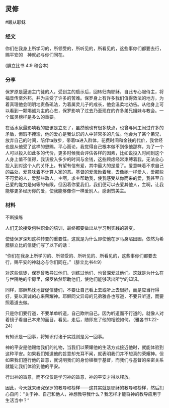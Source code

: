 ## 灵修
#跟从耶稣 
### 经文

你们在我身上所学习的，所领受的，所听见的，所看见的，这些事你们都要去行，赐平安的　神就必与你们同在。

(腓立比书 4:9 和合本)

### 分享

保罗原是逼迫主门徒的人，受到主的启示后，回转归向耶稣，自此专心服侍主，将福音传至外邦，并为主受了许多的苦难。保罗身上有许多我们值得效法的地方，为着真理他会明明地责备矶法，为着属灵儿子的成长，他会温柔地劝告。从他身上可以看到一颗竭诚为主的心志，保罗影响了过去乃至现在的许多弟兄姐妹与教会。一个属灵榜样是多么的重要。

在活水泉最影响我的应该是立恩了，虽然他也有很多缺点，也曾与同工闹过许多的矛盾，但瑕不掩瑜，他的爱心是我认识的人中非常多的几位。他会为了某个弟兄，放弃自己的时间，陪伴ta散步，带着ta进入群体，花费时间和金钱的代价，我曾经也是从他受了这样的恩赐。平心而论，我觉得自己根本做不到像他那样，为了一个人可以投入如此多的代价，更多时候我会评估各样的因素，比如说投入时间到这个人身上值不值得，我该投入多少的时间与金钱，这些顾虑经常束缚着我，无法全心投入到对这个人的关怀上。有望有信有爱，其中最大的是爱了。爱意味着不求自己的益处，爱意味着不计算人家的恶。基督的爱激励着我，去像祂一样爱人，爱那些不可爱的人，爱那些敌人。主啊，求主帮助我，使我感受从你而来的爱，我甚至自己爱的能力是何等的有限，但因着你爱我们，我们便可以去爱其他人，主啊，让我能够更多经历你的爱，使我能够像你一样爱别人，感谢赞美主。

### 材料

不断操练

人们无论接受何种职业的培训，最终都要做出从学习到实践的转变。

使徒保罗深知这种转变的重要性，这就是为什么即使他在罗马身陷囹圄，依然为希腊腓立比的信徒们写了以下的话：

“你们在我身上所学习的、所领受的、所听见的、所看见的，这些事你们都要去行，赐平安的神就必与你们同在。”（腓立比书4:9）

对这些信徒，保罗曾教导过他们、训练过他们、也曾深爱过他们。这就是为什么在与世隔绝的牢房里，保罗依然帮助他们，使他们能够活出所学的知识。

同样，耶稣热忱地督促信徒们，不要让自己看上去或听上去很好，而是应当行得好，要以真诚的心来荣耀神。耶稣同父异母的兄弟雅各也写道，不要只听道，而要照着道去做。

只是你们要行道，不要单单听道，自己欺哄自己。因为听道而不行道的，就像人对着镜子看自己本来的面目，看见，走后，随即忘了他的相貌如何。（雅各书1:22-24）

有知识是一回事，将知识付诸于实践则是另一回事。

神的平安是他赐给我们的礼物，当我们以荣耀他的生活方式接近他时，就能体验到这种平安。如果我们知道他的旨意却充耳不闻，就表明我们并不想真的荣耀神。但如果我们遵行他的旨意，就说明我们的身份植根于基督，而我们与基督的亲密关系就能让我们体验到他的平安。

行出神的旨意，而不仅仅是学习神的旨意，神的平安才得以释放。

因此，今天就来研究保罗的教导和榜样——这其实就是耶稣的教导和榜样，然后扪心自问：“关于神、自己和他人，神想教导我什么？我怎样才能将神的教导应用于生活当中？”